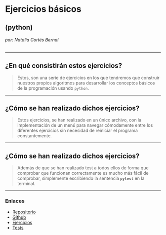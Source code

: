 <!-- ---
marp: true
---
<style>
    section{
        background: linear-gradient(aqua, yellow);
        font-family: fantasy;
    }
</style>
<style scoped>
    h1, h2{
        color: black;
        text-align:center;
        font-weight: bold;
        font-size: 80px;
        border-bottom: 3px solid black;
        letter-spacing: 10px;
        /* line-height: 20px; */
    }
    h6{
        text-align: center;
        color: black;
        font-size: 40px;
    }
    
</style> -->
# Ejercicios básicos
## (python)
###### por: Natalia Cortés Bernal
---
<!-- <style scoped>
    h1, h2{
        color: black;
        text-align:center;
        font-weight: bold;
        font-size: 60px;
        border-bottom: 3px solid black;
        letter-spacing: 10px;
        /* line-height: 20px; */
    }
    section{
        font-size: 42px;
        color: black
    }
    blockquote{
        color: black;
    }
    
</style>  -->
## ¿En qué consistirán estos ejercicios?

> Éstos, son una serie de ejercicios en los que tendremos que construir nuestros propios algoritmos para desarrollar los conceptos básicos de la programación usando `python`.
---
<!-- <style scoped>
    h1, h2{
        color: black;
        text-align:center;
        font-weight: bold;
        font-size: 60px;
        border-bottom: 3px solid black;
        letter-spacing: 10px;
        /* line-height: 20px; */
    }
    section{
        font-size: 42px;
        color: black;
    }
    blockquote{
        color: black;
        padding: 30px 30px;
    }
    
</style>  -->
## ¿Cómo se han realizado dichos ejercicios?
> Estos ejercicios, se han realizado en un único archivo, con la implementación de un menú para navegar cómodamente entre los diferentes ejercicios sin necesidad de reiniciar el programa constantemente.

---
<!-- <style scoped>
    h1, h2{
        color: black;
        text-align:center;
        font-weight: bold;
        font-size: 60px;
        border-bottom: 3px solid black;
        letter-spacing: 10px;
        /* line-height: 20px; */
    }
    section{
        font-size: 42px;
        color: black;
    }
    blockquote{
        color: black;
        padding: 30px 30px;
    }
</style> -->
## ¿Cómo se han realizado dichos ejercicios?

> Además de que se han realizado test a todos ellos de forma que comprobar que funcionan correctamente es mucho más fácil de comprobar, simplemente escribiendo la sentencia **`pytest`** en la terminal.
---
<!-- <style scoped>
    h3{
        font-size: 70px;
        text-align: center;
        border-bottom: 3px solid black;
        color: black;
        letter-spacing: 10px;
    }
    a{
        color: black;
        text-decoration: underline;
        font-size: 50px;
        display: inline-block;
        columns: 2;
    }
    a:hover{
        font-weight: bold;
    }
</style> -->
### Enlaces
- [Repositorio](https://github.com/naatii/EjerciciosBasicosPython)
- [Github](https://github.com/naatii/)
- [Ejercicios](./ejerciciosBasicos.py)
- [Tests](./test_ejerciciosBasicos.py)